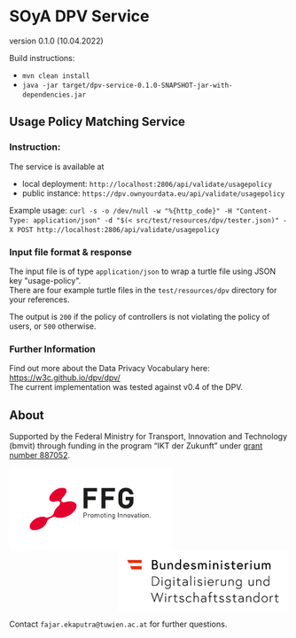 # SOyA DPV Service
version 0.1.0 (10.04.2022)

Build instructions:  
* `mvn clean install`
* `java -jar target/dpv-service-0.1.0-SNAPSHOT-jar-with-dependencies.jar`


## Usage Policy Matching Service  

### Instruction:  
The service is available at   
  - local deployment: `http://localhost:2806/api/validate/usagepolicy`
  - public instance: `https://dpv.ownyourdata.eu/api/validate/usagepolicy`

Example usage: `curl -s -o /dev/null -w "%{http_code}" -H "Content-Type: application/json" -d "$(< src/test/resources/dpv/tester.json)" -X POST http://localhost:2806/api/validate/usagepolicy`  

### Input file format & response

The input file is of type `application/json` to wrap a turtle file using JSON key "usage-policy".  
There are four example turtle files in the `test/resources/dpv` directory for your references.

The output is `200` if the policy of controllers is not violating the policy of users, or `500` otherwise.

### Further Information

Find out more about the Data Privacy Vocabulary here: https://w3c.github.io/dpv/dpv/    
The current implementation was tested against v0.4 of the DPV.

## About  

Supported by the Federal Ministry for Transport, Innovation and Technology (bmvit) through funding in the program “IKT der Zukunft” under [grant number 887052](https://projekte.ffg.at/projekt/4125456).

<img align="left" src="https://raw.githubusercontent.com/OwnYourData/dpv-service/main/res/FFG_Logo_EN_RGB_1000px.png" height="150">

<img align="right" src="https://raw.githubusercontent.com/OwnYourData/dpv-service/main/res/BMDW_Logo_RGB.png" height="110">

<br clear="both" />

Contact `fajar.ekaputra@tuwien.ac.at` for further questions. 

